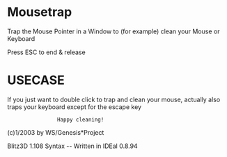 # Mousetrap
Trap the Mouse Pointer in a Window to (for example) clean your Mouse or Keyboard


Press ESC to end & release

# USECASE
If you just want to double click to trap and clean your mouse,
actually also traps your keyboard except for the escape key

                    Happy cleaning!

(c)1/2003 by WS/Genesis*Project

Blitz3D 1.108 Syntax -- Written in IDEal 0.8.94
